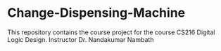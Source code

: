 # Change-Dispensing-Machine
This repository contains the course project for the course CS216 Digital Logic Design. Instructor Dr. Nandakumar Nambath
